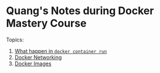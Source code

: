 # Quang's Notes during Docker Mastery Course

Topics:
1. [What happen in `docker container run`](dockerContainerRun.md)
2. [Docker Networking](dockerNetworking.md) 
3. [Docker Images](dockerImages.md)